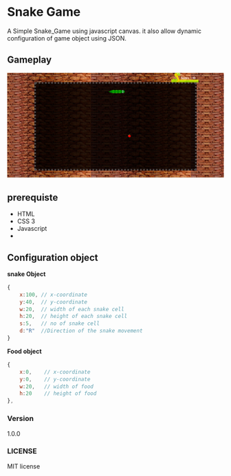 # Snake Game
A Simple Snake_Game using javascript canvas. it also allow dynamic configuration of game object using JSON.

## Gameplay 
![alt tag](https://github.com/prasanaworld/Snake_Game/blob/master/SnakeGame.png)

## prerequiste
 - HTML
 - CSS 3
 - Javascript
 - 
## Configuration object
**snake Object**

``` javascript
{
	x:100, // x-coordinate
	y:40,  // y-coordinate
	w:20,  // width of each snake cell
	h:20,  // height of each snake cell
	s:5,   // no of snake cell
	d:"R"  //Direction of the snake movement
}
```

**Food object**
``` javascript
{
	x:0,	// x-coordinate	
	y:0,	// y-coordinate
	w:20,	// width of food
	h:20	// height of food
}, 
```

### Version
1.0.0

### LICENSE
MIT license
